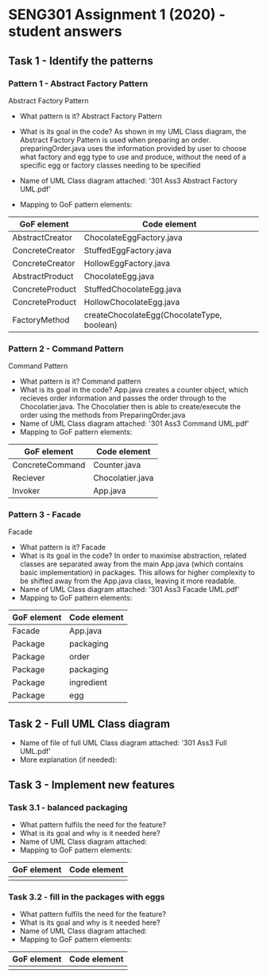 # SENG301 Assignment 1 (2020) - student answers


## Task 1 - Identify the patterns

### Pattern 1 -  Abstract Factory Pattern
Abstract Factory Pattern

- What pattern is it?  Abstract Factory Pattern
- What is its goal in the code? As shown in my UML Class diagram, the Abstract Factory Pattern
is used when preparing an order. preparingOrder.java uses the information provided by user to
choose what factory and egg type to use and produce, without the need of a specific egg or factory classes needing to be specified

- Name of UML Class diagram attached: '301 Ass3 Abstract Factory UML.pdf'
- Mapping to GoF pattern elements:

| GoF element           | Code element          |
|-----------------------|-----------------------|
|           AbstractCreator            |             ChocolateEggFactory.java          |
|           ConcreteCreator           |             StuffedEggFactory.java          |
|           ConcreteCreator           |             HollowEggFactory.java          |
|           AbstractProduct            |             ChocolateEgg.java          |
|           ConcreteProduct           |             StuffedChocolateEgg.java          |
|           ConcreteProduct           |             HollowChocolateEgg.java          |
|           FactoryMethod           |             createChocolateEgg(ChocolateType, boolean)          |

### Pattern 2 -  Command Pattern
Command Pattern

- What pattern is it? Command pattern
- What is its goal in the code?
App.java creates a counter object, which recieves order information and passes the order through 
to the Chocolatier.java. The Chocolatier then is able to create/execute the order using the methods
from PreparingOrder.java
- Name of UML Class diagram attached: '301 Ass3 Command UML.pdf'
- Mapping to GoF pattern elements:

| GoF element           | Code element          |
|-----------------------|-----------------------|
|          ConcreteCommand             |           Counter.java            |
|          Reciever             |           Chocolatier.java            |
|          Invoker             |           App.java            |

### Pattern 3 -  Facade

Facade
- What pattern is it?  Facade
- What is its goal in the code? In order to maximise abstraction, related classes are separated 
away from the main App.java (which contains basic implementation) in packages. This allows
for higher complexity to be shifted away from the App.java class, leaving it more readable.
- Name of UML Class diagram attached: '301 Ass3 Facade UML.pdf'
- Mapping to GoF pattern elements:

| GoF element           | Code element          |
|-----------------------|-----------------------|
|            Facade           |             App.java          |
|            Package           |             packaging          |
|            Package           |             order          |
|            Package           |             packaging          |
|            Package           |             ingredient          |
|            Package           |             egg          |

## Task 2 - Full UML Class diagram

- Name of file of full UML Class diagram attached: '301 Ass3 Full UML.pdf'
- More explanation (if needed):

## Task 3 - Implement new features

### Task 3.1 - balanced packaging 

- What pattern fulfils the need for the feature?
- What is its goal and why is it needed here?
- Name of UML Class diagram attached: 
- Mapping to GoF pattern elements:

| GoF element           | Code element          |
|-----------------------|-----------------------|
|                       |                       |

### Task 3.2 - fill in the packages with eggs

- What pattern fulfils the need for the feature?
- What is its goal and why is it needed here?
- Name of UML Class diagram attached: 
- Mapping to GoF pattern elements:

| GoF element           | Code element          |
|-----------------------|-----------------------|
|                       |                       |

